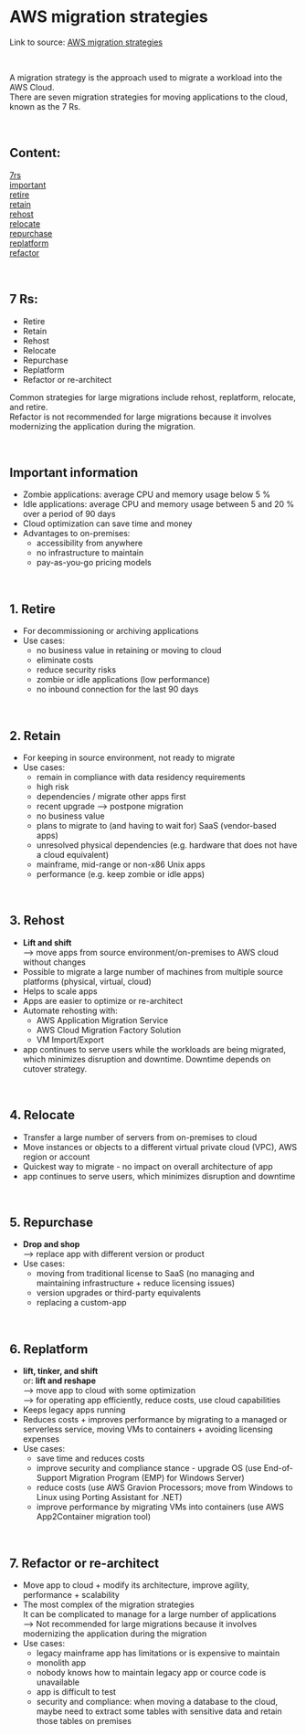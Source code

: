 # AWS migration strategies
Link to source: <a href=https://docs.aws.amazon.com/prescriptive-guidance/latest/large-migration-guide/migration-strategies.html target="_blank" rel="noopener">AWS migration strategies</a>

<br>

A migration strategy is the approach used to migrate a workload into the AWS Cloud.  
There are seven migration strategies for moving applications to the cloud, known as the 7 Rs.

<br>

## Content:
[7rs](#7rs)  
[important](#important)  
[retire](#retire)  
[retain](#retain)  
[rehost](#rehost)  
[relocate](#relocate)  
[repurchase](#repurchase)  
[replatform](#replatform)  
[refactor](#refactor)  

<br>

## <a name='7rs'></a>7 Rs:
* Retire
* Retain
* Rehost
* Relocate
* Repurchase
* Replatform
* Refactor or re-architect

Common strategies for large migrations include rehost, replatform, relocate, and retire.  
Refactor is not recommended for large migrations because it involves modernizing the application during the migration.

<br>

## <a name='important'></a>Important information
* Zombie applications: average CPU and memory usage below 5 %
* Idle applications: average CPU and memory usage between 5 and 20 % over a period of 90 days
* Cloud optimization can save time and money
* Advantages to on-premises:
  - accessibility from anywhere
  - no infrastructure to maintain
  - pay-as-you-go pricing models

<br>

## <a name='retire'></a>1. Retire
* For decommissioning or archiving applications
* Use cases:
  - no business value in retaining or moving to cloud
  - eliminate costs
  - reduce security risks
  - zombie or idle applications (low performance)
  - no inbound connection for the last 90 days

<br>

## <a name='retain'></a>2. Retain
* For keeping in source environment, not ready to migrate
* Use cases:
  - remain in compliance with data residency requirements
  - high risk
  - dependencies / migrate other apps first
  - recent upgrade --> postpone migration
  - no business value
  - plans to migrate to (and having to wait for) SaaS (vendor-based apps)
  - unresolved physical dependencies (e.g. hardware that does not have a cloud equivalent)
  - mainframe, mid-range or non-x86 Unix apps
  - performance (e.g. keep zombie or idle apps)

<br>

## <a name='rehost'></a>3. Rehost
* **Lift and shift**  
  --> move apps from source environment/on-premises to AWS cloud without changes
* Possible to migrate a large number of machines from multiple source platforms (physical, virtual, cloud)
* Helps to scale apps
* Apps are easier to optimize or re-architect
* Automate rehosting with:
  - AWS Application Migration Service
  - AWS Cloud Migration Factory Solution
  - VM Import/Export
* app continues to serve users while the workloads are being migrated, which minimizes disruption and downtime. Downtime depends on cutover strategy.

<br>

## <a name='relocate'></a>4. Relocate
* Transfer a large number of servers from on-premises to cloud
* Move instances or objects to a different virtual private cloud (VPC), AWS region or account
* Quickest way to migrate - no impact on overall architecture of app
* app continues to serve users, which minimizes disruption and downtime

<br>

## <a name='repurchase'></a>5. Repurchase
* **Drop and shop**  
  --> replace app with different version or product
* Use cases:
  - moving from traditional license to SaaS (no managing and maintaining infrastructure + reduce licensing issues)
  - version upgrades or third-party equivalents
  - replacing a custom-app

<br>

## <a name='replatform'></a>6. Replatform
* **lift, tinker, and shift**  
  or: **lift and reshape**  
  --> move app to cloud with some optimization  
  --> for operating app efficiently, reduce costs, use cloud capabilities
* Keeps legacy apps running
* Reduces costs + improves performance by migrating to a managed or serverless service, moving VMs to containers + avoiding licensing expenses
* Use cases:
  - save time and reduces costs
  - improve security and compliance stance - upgrade OS (use End-of-Support Migration Program (EMP) for Windows Server)
  - reduce costs (use AWS Gravion Processors; move from Windows to Linux using Porting Assistant for .NET)
  - improve performance by migrating VMs into containers (use AWS App2Container migration tool)

<br>

## <a name='refactor'></a>7. Refactor or re-architect
* Move app to cloud + modify its architecture, improve agility, performance + scalability
* The most complex of the migration strategies  
  It can be complicated to manage for a large number of applications  
  --> Not recommended for large migrations because it involves modernizing the application during the migration
* Use cases:
  - legacy mainframe app has limitations or is expensive to maintain
  - monolith app
  - nobody knows how to maintain legacy app or cource code is unavailable
  - app is difficult to test
  - security and compliance: when moving a database to the cloud, maybe need to extract some tables with sensitive data and retain those tables on premises
